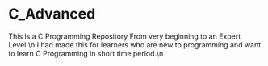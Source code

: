 # C_Advanced
This is a C Programming Repository From very beginning to an Expert Level.\n
I had made this for learners who are new to programming and want to learn C Programming in short time period.\n

